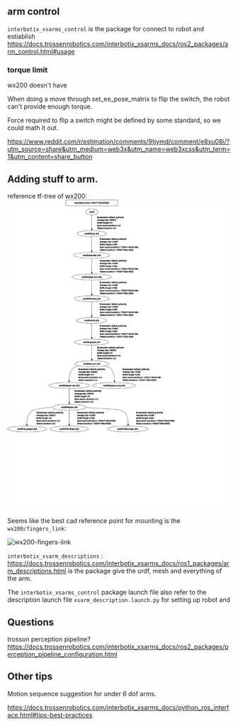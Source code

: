 

## arm control 

`interbotix_xsarms_control` is the package for connect to robot and estiablish 
https://docs.trossenrobotics.com/interbotix_xsarms_docs/ros2_packages/arm_control.html#usage

### torque limit

wx200 doesn't have 

When doing a move through set_ee_pose_matrix to flip the switch, the robot can't provide enough torque.


Force required to flip a switch might be defined by some standard, so we could math it out.

https://www.reddit.com/r/estimation/comments/9tjymd/comment/e8xu08i/?utm_source=share&utm_medium=web3x&utm_name=web3xcss&utm_term=1&utm_content=share_button


## Adding stuff to arm.


reference tf-tree of wx200: ![wx200-tf](medias/wx200-tf.svg)

Seems like the best cad reference point for mounting is the `wx200/fingers_link`: 

![wx200-fingers-link](medias/wx200-ee-frame-location.png)

`interbotix_xsarm_descriptions` : https://docs.trossenrobotics.com/interbotix_xsarms_docs/ros1_packages/arm_descriptions.html 
is the package give the urdf, mesh and everything of the arm.

The `interbotix_xsarms_control` package launch file also refer to the description launch file `xsarm_description.launch.py` for setting up robot and 


## Questions 

trosson perception pipeline? https://docs.trossenrobotics.com/interbotix_xsarms_docs/ros2_packages/perception_pipeline_configuration.html


## Other tips

Motion sequence suggestion for under 6 dof arms.

https://docs.trossenrobotics.com/interbotix_xsarms_docs/python_ros_interface.html#tips-best-practices